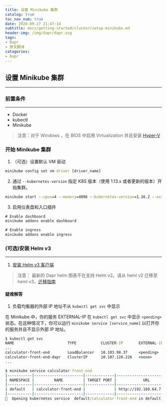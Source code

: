 ```yaml
---
title: 设置 Minikube 集群
catalog: true
toc_nav_num: true
date: 2020-09-27 21:47:14
subtitle: docs/getting-started/cluster/setup-minikube.md
header-img: /img/dapr/dapr.svg
tags: 
- Dapr
- 原文翻译
catagories:
- Dapr
---
```


## 设置 Minikube 集群

---

### 前置条件

---

- Docker
- kubectl
- Minikube

> 注意：对于 Windows ，在 BIOS 中启用 Virtualization 并且安装 [Hyper-V](https://docs.microsoft.com/en-us/virtualization/hyper-v-on-windows/quick-start/enable-hyper-v)

### 开始 Minikube 集群

1. （可选）设置默认 VM 驱动

``` cmd
minikube config set vm-driver [driver_name]
```

2. 通过 `--kubernetes-version` 指定 K8S 版本（使用 1.13.x 或者更新的版本）开始集群。

``` cmd
minikube start --cpus=4 --memory=4096 --kubernetes-version=1.16.2 --extra-config=apiserver.authorization-mode=RBAC
```

3. 启用仪表盘和入口插件

``` cmd
# Enable dashboard
minikube addons enable dashboard

# Enable ingress
minikube addons enable ingress
```

### (可选)安装 Helm v3

---

1. [安装 Helm v3 客户端](https://helm.sh/docs/intro/install/)

> 注意： 最新的 Dapr helm 图表不在支持 Helm v2。请从 heml v2 迁移至 heml v3，[迁移指南](https://helm.sh/blog/migrate-from-helm-v2-to-helm-v3/)

#### 疑难解答

1. 负载均衡器的外部 IP 地址不从 `kubectl get svc` 中显示

在 Minikube 中，你的服务 EXTERNAL-IP 在 `kubectl get svc` 中显示 `<pending>` 状态。在这种情况下，你可以运行 `minikube service [service_name]` 以打开你的服务并且不显示外部 IP 地址。

``` cmd
$ kubectl get svc
NAME                        TYPE           CLUSTER-IP       EXTERNAL-IP   PORT(S)            AGE
...
calculator-front-end        LoadBalancer   10.103.98.37     <pending>     80:30534/TCP       25h
calculator-front-end-dapr   ClusterIP      10.107.128.226   <none>        80/TCP,50001/TCP   25h
...

$ minikube service calculator-front-end
|-----------|----------------------|-------------|---------------------------|
| NAMESPACE |         NAME         | TARGET PORT |            URL            |
|-----------|----------------------|-------------|---------------------------|
| default   | calculator-front-end |             | http://192.168.64.7:30534 |
|-----------|----------------------|-------------|---------------------------|
🎉  Opening kubernetes service  default/calculator-front-end in default browser...
```
